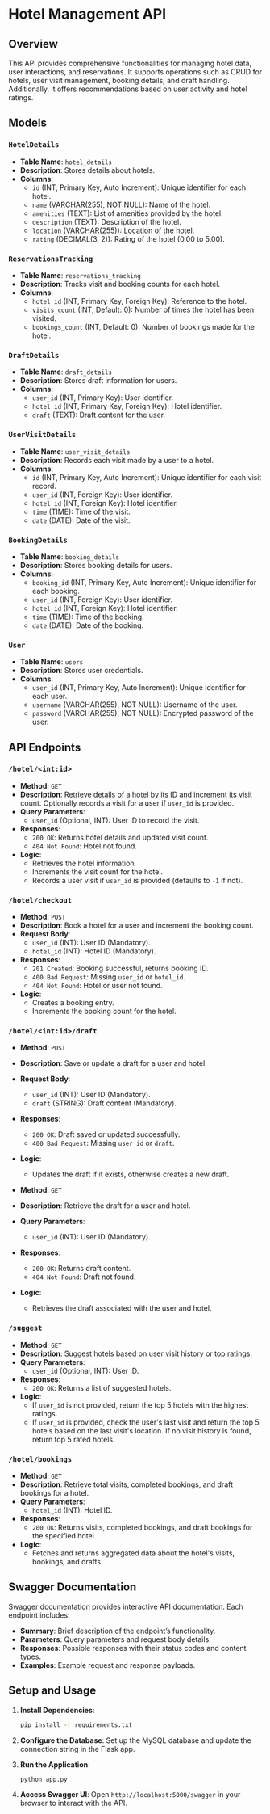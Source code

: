 # Hotel Management API

## Overview

This API provides comprehensive functionalities for managing hotel data, user interactions, and reservations. It supports operations such as CRUD for hotels, user visit management, booking details, and draft handling. Additionally, it offers recommendations based on user activity and hotel ratings.

## Models

### `HotelDetails`
- **Table Name**: `hotel_details`
- **Description**: Stores details about hotels.
- **Columns**:
  - `id` (INT, Primary Key, Auto Increment): Unique identifier for each hotel.
  - `name` (VARCHAR(255), NOT NULL): Name of the hotel.
  - `amenities` (TEXT): List of amenities provided by the hotel.
  - `description` (TEXT): Description of the hotel.
  - `location` (VARCHAR(255)): Location of the hotel.
  - `rating` (DECIMAL(3, 2)): Rating of the hotel (0.00 to 5.00).

### `ReservationsTracking`
- **Table Name**: `reservations_tracking`
- **Description**: Tracks visit and booking counts for each hotel.
- **Columns**:
  - `hotel_id` (INT, Primary Key, Foreign Key): Reference to the hotel.
  - `visits_count` (INT, Default: 0): Number of times the hotel has been visited.
  - `bookings_count` (INT, Default: 0): Number of bookings made for the hotel.

### `DraftDetails`
- **Table Name**: `draft_details`
- **Description**: Stores draft information for users.
- **Columns**:
  - `user_id` (INT, Primary Key): User identifier.
  - `hotel_id` (INT, Primary Key, Foreign Key): Hotel identifier.
  - `draft` (TEXT): Draft content for the user.

### `UserVisitDetails`
- **Table Name**: `user_visit_details`
- **Description**: Records each visit made by a user to a hotel.
- **Columns**:
  - `id` (INT, Primary Key, Auto Increment): Unique identifier for each visit record.
  - `user_id` (INT, Foreign Key): User identifier.
  - `hotel_id` (INT, Foreign Key): Hotel identifier.
  - `time` (TIME): Time of the visit.
  - `date` (DATE): Date of the visit.

### `BookingDetails`
- **Table Name**: `booking_details`
- **Description**: Stores booking details for users.
- **Columns**:
  - `booking_id` (INT, Primary Key, Auto Increment): Unique identifier for each booking.
  - `user_id` (INT, Foreign Key): User identifier.
  - `hotel_id` (INT, Foreign Key): Hotel identifier.
  - `time` (TIME): Time of the booking.
  - `date` (DATE): Date of the booking.

### `User`
- **Table Name**: `users`
- **Description**: Stores user credentials.
- **Columns**:
  - `user_id` (INT, Primary Key, Auto Increment): Unique identifier for each user.
  - `username` (VARCHAR(255), NOT NULL): Username of the user.
  - `password` (VARCHAR(255), NOT NULL): Encrypted password of the user.

## API Endpoints

### `/hotel/<int:id>`
- **Method**: `GET`
- **Description**: Retrieve details of a hotel by its ID and increment its visit count. Optionally records a visit for a user if `user_id` is provided.
- **Query Parameters**:
  - `user_id` (Optional, INT): User ID to record the visit.
- **Responses**:
  - `200 OK`: Returns hotel details and updated visit count.
  - `404 Not Found`: Hotel not found.
- **Logic**:
  - Retrieves the hotel information.
  - Increments the visit count for the hotel.
  - Records a user visit if `user_id` is provided (defaults to `-1` if not).

### `/hotel/checkout`
- **Method**: `POST`
- **Description**: Book a hotel for a user and increment the booking count.
- **Request Body**:
  - `user_id` (INT): User ID (Mandatory).
  - `hotel_id` (INT): Hotel ID (Mandatory).
- **Responses**:
  - `201 Created`: Booking successful, returns booking ID.
  - `400 Bad Request`: Missing `user_id` or `hotel_id`.
  - `404 Not Found`: Hotel or user not found.
- **Logic**:
  - Creates a booking entry.
  - Increments the booking count for the hotel.

### `/hotel/<int:id>/draft`
- **Method**: `POST`
- **Description**: Save or update a draft for a user and hotel.
- **Request Body**:
  - `user_id` (INT): User ID (Mandatory).
  - `draft` (STRING): Draft content (Mandatory).
- **Responses**:
  - `200 OK`: Draft saved or updated successfully.
  - `400 Bad Request`: Missing `user_id` or `draft`.
- **Logic**:
  - Updates the draft if it exists, otherwise creates a new draft.

- **Method**: `GET`
- **Description**: Retrieve the draft for a user and hotel.
- **Query Parameters**:
  - `user_id` (INT): User ID (Mandatory).
- **Responses**:
  - `200 OK`: Returns draft content.
  - `404 Not Found`: Draft not found.
- **Logic**:
  - Retrieves the draft associated with the user and hotel.

### `/suggest`
- **Method**: `GET`
- **Description**: Suggest hotels based on user visit history or top ratings.
- **Query Parameters**:
  - `user_id` (Optional, INT): User ID.
- **Responses**:
  - `200 OK`: Returns a list of suggested hotels.
- **Logic**:
  - If `user_id` is not provided, return the top 5 hotels with the highest ratings.
  - If `user_id` is provided, check the user's last visit and return the top 5 hotels based on the last visit's location. If no visit history is found, return top 5 rated hotels.

### `/hotel/bookings`
- **Method**: `GET`
- **Description**: Retrieve total visits, completed bookings, and draft bookings for a hotel.
- **Query Parameters**:
  - `hotel_id` (INT): Hotel ID.
- **Responses**:
  - `200 OK`: Returns visits, completed bookings, and draft bookings for the specified hotel.
- **Logic**:
  - Fetches and returns aggregated data about the hotel's visits, bookings, and drafts.

## Swagger Documentation

Swagger documentation provides interactive API documentation. Each endpoint includes:
- **Summary**: Brief description of the endpoint’s functionality.
- **Parameters**: Query parameters and request body details.
- **Responses**: Possible responses with their status codes and content types.
- **Examples**: Example request and response payloads.

## Setup and Usage

1. **Install Dependencies**:
   ```bash
   pip install -r requirements.txt
   ```

2. **Configure the Database**: Set up the MySQL database and update the connection string in the Flask app.

3. **Run the Application**:
   ```bash
   python app.py
   ```

4. **Access Swagger UI**: Open `http://localhost:5000/swagger` in your browser to interact with the API.


